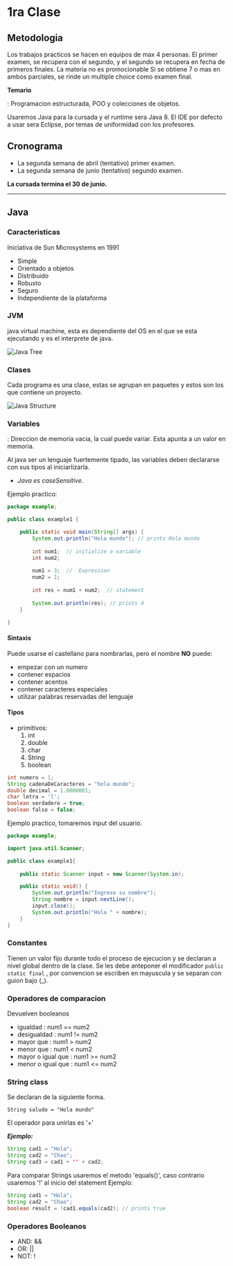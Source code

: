 # 1ra Clase

## Metodologia

Los trabajos practicos se hacen en equipos de max 4 personas.
El primer examen, se recupera con el segundo, y el segundo se recupera en fecha de primeros finales.
La materia no es promocionable
Si se obtiene 7 o mas en ambos parciales, se rinde un multiple choice como examen final.

**Temario**

: Programacion estructurada, POO y colecciones de objetos.


Usaremos Java para la cursada y el runtime sera Java 8. 
El IDE por defecto a usar sera Eclipse, por temas de uniformidad con los profesores.


## Cronograma

- La segunda semana de abril (tentativo) primer examen.
- La segunda semana de junio (tentativo) segundo examen.

**La cursada termina el 30 de junio.**

---

## Java

### Caracteristicas

Iniciativa de Sun Microsystems en 1991

- Simple
- Orientado a objetos
- Distribuido
- Robusto
- Seguro
- Independiente de la plataforma

### JVM

java virtual machine, esta es dependiente del OS en el que se esta ejecutando y es el interprete de java.

![Java Tree](taller_de_programacion_1/imagenes/java_tree.png)

### Clases

Cada programa es una clase, estas se agrupan en paquetes y estos son los que contiene un proyecto.

![Java Structure](taller_de_programacion_1/imagenes/estructura_java.png)

### Variables

: Direccion de memoria vacia, la cual puede variar. Esta apunta a un valor en memoria.


Al java ser un lenguaje fuertemente tipado, las variables deben declararse con sus tipos al iniciarlizarla.

- *Java es caseSensitive*.

Ejemplo practico: 


```java
package example;

public class example1 {

	public static void main(String[] args) {
		System.out.println("Hola mundo"); // prints Hola mundo
		
		int num1;  // initialize a variable
		int num2;
		
		num1 = 3;  //  Expression
		num2 = 1;
		
		int res = num1 + num2;  // statement
		
		System.out.println(res); // prints 4
	}

}
```

#### Sintaxis

Puede usarse el castellano para nombrarlas, pero el nombre **NO** puede:

- empezar con un numero
- contener espacios
- contener acentos
- contener caracteres especiales
- utilizar palabras reservadas del lenguaje

#### Tipos

- primitivos:
    1. int
    2. double
    3. char
    4. String
    5. boolean


```java
int numero = 1;
String cadenaDeCaracteres = "hola mundo";
double decimal = 1.0000001;
char letra = 'l';
boolean verdadero = true;
boolean falso = false;
```

Ejemplo practico, tomaremos input del usuario.

```java
package example;

import java.util.Scanner;

public class example1{
    
    public static Scanner input = new Scanner(System.in);

    public static void() {
        System.out.println("Ingrese su nombre");
        String nombre = input.nextLine();
        input.close();
        System.out.println("Hola " + nombre);
    }
}
```

### Constantes

Tienen un valor fijo durante todo el proceso de ejecucion y se declaran a nivel global dentro de la clase.
Se les debe anteponer el modificador `public static final` , por convencion se escriben en mayuscula y se separan con guion bajo (_).

### Operadores de comparacion

Devuelven booleanos

- igualdad
: num1 == num2
- desigualdad
: num1 != num2
- mayor que
: num1 > num2
- menor que
: num1 < num2
- mayor o igual que
: num1 >= num2
- menor o igual que
: num1 <= num2

### String class

Se declaran de la siguiente forma.

`String saludo = "Hola mundo"`

El operador para unirlas es  '+' 

__*Ejemplo:*__

```java
String cad1 = "Hola";
String cad2 = "Chao";
String cad3 = cad1 + '' + cad2;
```
Para comparar Strings usaremos el metodo 'equals()', caso contrario usaremos '!' al inicio del statement Ejemplo:


```java
String cad1 = "Hola";
String cad2 = "Chao";
boolean result = !cad1.equals(cad2); // prints true
```

### Operadores Booleanos

- AND: &&
- OR: ||
- NOT: !
